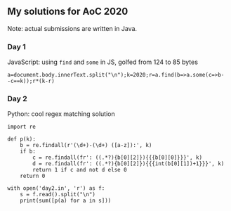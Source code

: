 ## My solutions for AoC 2020

Note: actual submissions are written in Java.

### Day 1

JavaScript: using `find` and `some` in JS, golfed from 124 to 85 bytes

`a=document.body.innerText.split("\n");k=2020;r=a.find(b=>a.some(c=>b- -c==k));r*(k-r)`

### Day 2

Python: cool regex matching solution

```
import re

def p(k):
    b = re.findall(r'(\d+)-(\d+) ([a-z]):', k)
    if b:
        c = re.findall(fr': ((.*?){b[0][2]}){{{b[0][0]}}}', k)
        d = re.findall(fr': ((.*?){b[0][2]}){{{int(b[0][1])+1}}}', k)
        return 1 if c and not d else 0
    return 0

with open('day2.in', 'r') as f:
    s = f.read().split("\n")
    print(sum([p(a) for a in s]))
```
